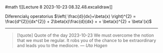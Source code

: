 #math
![[Lecture 8 2023-10-23 08.32.48.excalidraw]]

Diferencialų operatorius $\left( \frac{d}{dx}+\beta(x) \right)^{2} = \frac{d^{2}}{dx^{2}} + 2\beta(x)\frac{d}{dx} + + \beta(x)^{2} + \beta'(x)$

---
>[!quote] Quote of the day 2023-10-23
> We must overcome the notion that we must be regular. It robs you of the chance to be extraordinary and leads you to the mediocre.
> — <cite>Uta Hagen</cite>
